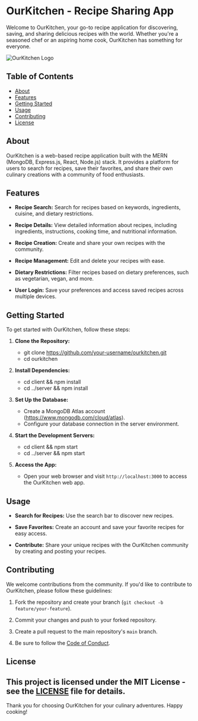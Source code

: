 # OurKitchen - Recipe Sharing App

Welcome to OurKitchen, your go-to recipe application for discovering, saving, and sharing delicious recipes with the world. Whether you're a seasoned chef or an aspiring home cook, OurKitchen has something for everyone.

![OurKitchen Logo](https://www.zarla.com/images/zarla-our-kitchen-1x1-2400x2400-20211105-h3rkb8t4qvc74kx6bjpt.png?crop=1:1,smart&width=250&dpr=2)

## Table of Contents

- [About](#about)
- [Features](#features)
- [Getting Started](#getting-started)
- [Usage](#usage)
- [Contributing](#contributing)
- [License](#license)

## About

OurKitchen is a web-based recipe application built with the MERN (MongoDB, Express.js, React, Node.js) stack. It provides a platform for users to search for recipes, save their favorites, and share their own culinary creations with a community of food enthusiasts.

## Features

- **Recipe Search:** Search for recipes based on keywords, ingredients, cuisine, and dietary restrictions.

- **Recipe Details:** View detailed information about recipes, including ingredients, instructions, cooking time, and nutritional information.

- **Recipe Creation:** Create and share your own recipes with the community.

- **Recipe Management:** Edit and delete your recipes with ease.

- **Dietary Restrictions:** Filter recipes based on dietary preferences, such as vegetarian, vegan, and more.

- **User Login:** Save your preferences and access saved recipes across multiple devices.

## Getting Started

To get started with OurKitchen, follow these steps:

1. **Clone the Repository:**
   - git clone https://github.com/your-username/ourkitchen.git
   - cd ourkitchen

2. **Install Dependencies:**
   - cd client && npm install
   - cd ../server && npm install

3. **Set Up the Database:**
   - Create a MongoDB Atlas account (https://www.mongodb.com/cloud/atlas).
   - Configure your database connection in the server environment.

4. **Start the Development Servers:**
   - cd client && npm start
   - cd ../server && npm start
    
5. **Access the App:**
   - Open your web browser and visit `http://localhost:3000` to access the OurKitchen web app.

## Usage

- **Search for Recipes:** Use the search bar to discover new recipes.

- **Save Favorites:** Create an account and save your favorite recipes for easy access.

- **Contribute:** Share your unique recipes with the OurKitchen community by creating and posting your recipes.

## Contributing

We welcome contributions from the community. If you'd like to contribute to OurKitchen, please follow these guidelines:

1. Fork the repository and create your branch (`git checkout -b feature/your-feature`).

2. Commit your changes and push to your forked repository.

3. Create a pull request to the main repository's `main` branch.

4. Be sure to follow the [Code of Conduct](CODE_OF_CONDUCT.md).

## License

This project is licensed under the MIT License - see the [LICENSE](OurKitchen) file for details.
---
Thank you for choosing OurKitchen for your culinary adventures. Happy cooking!
